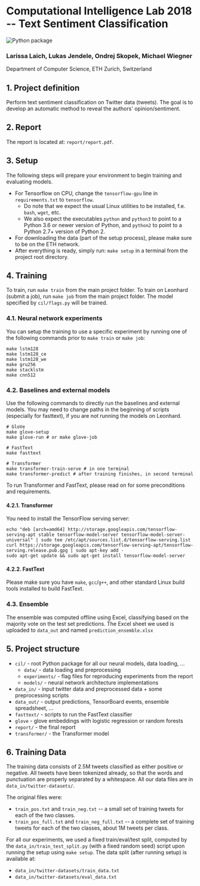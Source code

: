 # Computational Intelligence Lab 2018 -- Text Sentiment Classification

![Python package](https://github.com/oskopek/cil/workflows/Python%20package/badge.svg)

### Larissa Laich, Lukas Jendele, Ondrej Skopek, Michael Wiegner
Department of Computer Science, ETH Zurich, Switzerland

## 1. Project definition

Perform text sentiment classification on Twitter data (tweets). The goal is to develop an automatic method to reveal the authors' opinion/sentiment.

## 2. Report

The report is located at: `report/report.pdf`.

## 3. Setup

The following steps will prepare your environment to begin training and evaluating models.

* For Tensorflow on CPU, change the `tensorflow-gpu` line in `requirements.txt` to `tensorflow`.
  * Do note that we expect the usual Linux utilities to be installed, f.e. `bash`, `wget`, etc.
  * We also expect the executables `python` and `python3` to point to a Python 3.6 or newer version of Python, and `python2` to point to a Python 2.7+ version of Python 2.
* For downloading the data (part of the setup process), please make sure to be on the ETH network.
* After everything is ready, simply run: `make setup` in a terminal from the project root directory.

## 4. Training

To train, run `make train` from the main project folder.
To train on Leonhard (submit a job), run `make job` from the main project folder.
The model specified by `cil/flags.py` will be trained.

### 4.1. Neural network experiments

You can setup the training to use a specific experiment by running one of the following commands
prior to `make train` or `make job`:

```
make lstm128
make lstm128_ce
make lstm128_we
make gru256
make stacklstm
make cnn512
```

### 4.2. Baselines and external models

Use the following commands to directly run the baselines and external models.
You may need to change paths in the beginning of scripts (especially for fasttext),
if you are not running the models on Leonhard.

```
# GloVe
make glove-setup
make glove-run # or make glove-job

# FastText
make fasttext

# Transformer
make transformer-train-serve # in one terminal
make transformer-predict # after training finishes, in second terminal
```

To run Transformer and FastText, please read on for some preconditions and requirements.

#### 4.2.1. Transformer

You need to install the TensorFlow serving server:

```
echo "deb [arch=amd64] http://storage.googleapis.com/tensorflow-serving-apt stable tensorflow-model-server tensorflow-model-server-universal" | sudo tee /etc/apt/sources.list.d/tensorflow-serving.list
curl https://storage.googleapis.com/tensorflow-serving-apt/tensorflow-serving.release.pub.gpg | sudo apt-key add -
sudo apt-get update && sudo apt-get install tensorflow-model-server
```

#### 4.2.2. FastText

Please make sure you have `make`, `gcc`/`g++`, and other standard Linux build tools installed to build FastText.


### 4.3. Ensemble

The ensemble was computed offline using Excel, classifying based on the majority
vote on the test set predictions.
The Excel sheet we used is uploaded to `data_out` and named `prediction_ensemble.xlsx`


## 5. Project structure

* `cil/` - root Python package for all our neural models, data loading, ...
    * `data/` - data loading and preprocessing
    * `experiments/` - flag files for reproducing experiments from the report
    * `models/` - neural network architecture implementations
* `data_in/` - input twitter data and preprocessed data + some preprocessing scripts
* `data_out/` - output predictions, TensorBoard events, ensemble spreadsheet, ...
* `fasttext/` - scripts to run the FastText classifier
* `glove` - glove embeddings with logistic regression or random forests
* `report/` - the final report
* `transformer/` - the Transformer model


## 6. Training Data

The training data consists of 2.5M tweets classified as either positive or negative.
All tweets have been tokenized already, so that the words and punctuation are properly separated by a whitespace.
All our data files are in `data_in/twitter-datasets/`.

The original files were:
* `train_pos.txt` and `train_neg.txt` -- a small set of training tweets for each of the two classes.
* `train_pos_full.txt` and `train_neg_full.txt` -- a complete set of training tweets for each of the two classes, about 1M tweets per class.

For all our experiments, we used a fixed train/eval/test split, computed by the `data_in/train_test_split.py`
(with a fixed random seed) script upon running the setup using `make setup`.
The data split (after running setup) is available at:
* `data_in/twitter-datasets/train_data.txt`
* `data_in/twitter-datasets/eval_data.txt`

